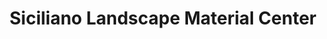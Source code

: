 ---
title: "Siciliano Landscape Material Center"
url: /amherst/siciliano-landscape-material-center/
shop: garden centre
---